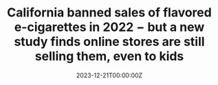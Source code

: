 ---
title: California banned sales of flavored e-cigarettes in 2022 − but a new study finds online stores are still selling them, even to kids

# Summary for listings and search engines
summary: 

# Link this post with a project
projects: []

# Date published
date: "2023-12-21T00:00:00Z"

# Is this an unpublished draft?
draft: false

# Show this page in the Featured widget?
featured: false

# Featured image
# Place an image named `featured.jpg/png` in this page's folder and customize its options here.

links:
- icon: briefcase
  icon_pack: fa
  name: Link to Article
  url: "https://theconversation.com/california-banned-sales-of-flavored-e-cigarettes-in-2022-but-a-new-study-finds-online-stores-are-still-selling-them-even-to-kids-218094"

---